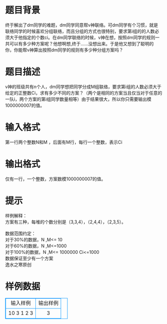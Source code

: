 # 

 
 # 题目背景 
终于解出了dm同学的难题，dm同学同意帮v神联络。可dm同学有个习惯，就是联络同学的时候喜欢分组联络，而且分组的方式也很特别，要求第i组的的人数必须大于他指定的个数ci。在dm同学联络的时候，v神在想，按照dm同学的规则一共可以有多少种方案呢？他想啊想,终于……没想出来。于是他又想到了聪明的你，你能帮v神算出按照dm同学的规则有多少种分组方案吗？ 

 
 # 题目描述 
v神的班级共有n个人，dm同学想把同学分成M组联络，要求第i组的人数必须大于给定的正整数Ci，求有多少不同的方案？（两个是相同的方案当且仅当对于任意的一队i，两个方案的第i组同学数量相等）由于结果很大，所以你只需要输出模1000000007的值。 

 
 # 输入格式 
第一行两个整数N和M&nbsp;，后面有M行，每行一个整数，表示Ci 

 
 # 输出格式 
仅有一行，一个整数，方案数模1000000007的值。 

 
 # 提示 
样例解释：<BR>方案有三种，每堆的个数分别是（3,3,4），（2,4,4），（2,3,5）。<BR><BR>数据范围约定：<BR>对于30%的数据，N&nbsp;,M&lt;=&nbsp;10<BR>对于60%的数据，N&nbsp;,M&lt;=1000<BR>对于100%的数据，N&nbsp;,M&lt;=&nbsp;1000000&nbsp;Ci&lt;=1000<BR>数据保证至少有一个方案<BR>逸水之寒原创 
# 样例数据
<style>
        table,table tr th, table tr td { border:1px solid #0094ff; }
        table { width: 200px; min-height: 25px; line-height: 25px; text-align: center; border-collapse: collapse;}   
    </style>
<table>
	<tr>
		<td>输入样例</td>
		<td>输出样例</td>
	</tr>
<tr><td>10 3
1
2
3</td><td>3</td></tr></table>

